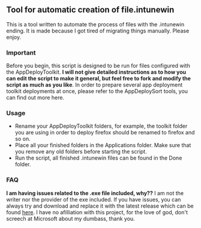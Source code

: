 ## Tool for automatic creation of file.intunewin
This is a tool written to automate the process of files with the .intunewin ending. It is made because I got tired of migrating things manually. Please enjoy. 

### Important
Before you begin, this script is designed to be run for files configured with the AppDeployToolkit. **I will not give detailed instructions as to how you can edit the script to make it general, but feel free to fork and modify the script as much as you like**. In order to prepare several app deployment toolkit deployments at once, please refer to the AppDeploySort tools, you can find out more here. 

### Usage
- Rename your AppDeployToolkit folders, for example, the toolkit folder you are using in order to deploy firefox should be renamed to firefox and so on. 
- Place all your finished folders in the Applications folder. Make sure that you remove any old folders before starting the script. 
- Run the script, all finished .intunewin files can be found in the Done folder. 

### FAQ
**I am having issues related to the .exe file included, why??**
I am not the writer nor the provider of the exe included. If you have issues, you can always try and download and replace it with the latest release which can be found [here](https://github.com/PSAppDeployToolkit/PSAppDeployToolkit). I have no afilliation with this project, for the love of god, don't screech at Microsoft about my dumbass, thank you. 